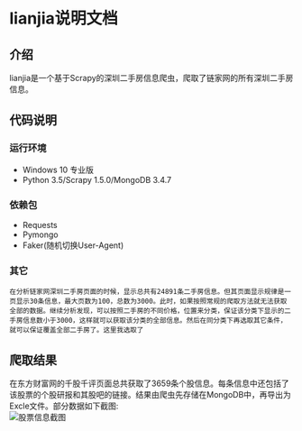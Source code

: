 lianjia说明文档
==
介绍
 - 
lianjia是一个基于Scrapy的深圳二手房信息爬虫，爬取了链家网的所有深圳二手房信息。<br>

代码说明
--
### 运行环境
* Windows 10 专业版<br>
* Python 3.5/Scrapy 1.5.0/MongoDB 3.4.7<br>

### 依赖包
* Requests<br>
* Pymongo<br>
* Faker(随机切换User-Agent)<br>

### 其它
    在分析链家网深圳二手房页面的时候，显示总共有24891条二手房信息。但其页面显示规律是一页显示30条信息，最大页数为100，总数为3000。此时，如果按照常规的爬取方法就无法获取全部的数据。继续分析发现，可以按照二手房的不同价格，位置来分类，保证该分类下显示的二手房信息数小于3000，这样就可以获取该分类的全部信息。然后在同分类下再选取其它条件，就可以保证覆盖全部二手房了。这里我选取了

爬取结果
-
在东方财富网的千股千评页面总共获取了3659条个股信息。每条信息中还包括了该股票的个股研报和其股吧的链接。结果由爬虫先存储在MongoDB中，再导出为Excle文件。部分数据如下截图:<br>
![股票信息截图](https://github.com/lanluyu/dongfang/blob/master/stocks.PNG)
